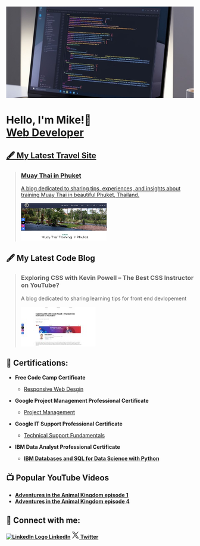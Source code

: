 ![Banner Image](hero2.jpg)
  <h1>Hello, I'm Mike!👋  <br/><a href="https://github.com/mwheeler2244">Web Developer</a> <a href="https://www.linkedin.com/in/michael-wheeler12//"></h1>

## 🖋️ My Latest Travel Site

> ### Muay Thai in Phuket
> A blog dedicated to sharing tips, experiences, and insights about training Muay Thai in beautiful Phuket, Thailand.
>
> [![My Latest Blog](https://github.com/mwheeler2244/mwheeler2244/blob/main/muaythaiphuket.png?raw=true)](https://muaythaiinphuket.com)


## 🖋️ My Latest Code Blog 

> ### Exploring CSS with Kevin Powell – The Best CSS Instructor on YouTube?
> A blog dedicated to sharing learning tips for front end devlopement
>
> [![My Latest Blog](https://github.com/mwheeler2244/mwheeler2244/blob/main/cssblog1-thumbnail.jpg?raw=true)](https://mikewheelerdev.com/blog/day1CSS.html)
  


<h2>📃 Certifications:</h2>

- <b>Free Code Camp Certificate</b>
   - [Responsive Web Desgin](https://www.freecodecamp.org/certification/fcceaf2f614-f472-4103-87b6-ed1e94486f3f/responsive-web-design)

- <b>Google Project Management Professional Certificate</b>
  - [Project Management](https://www.coursera.org/account/accomplishments/professional-cert/ZMG6JGGNAFT4)
- <b>Google IT Support Professional Certificate</b>
  - [Technical Support Fundamentals](https://www.coursera.org/account/accomplishments/verify/4QXGP4238FML)
- <b>IBM Data Analyst Professional Certificate<b>
  - [IBM Databases and SQL for Data Science with Python](https://www.coursera.org/account/accomplishments/verify/6M6UR6RCSTQZ)

<h2>📺 Popular YouTube Videos</h2>

- [Adventures in the Animal Kingdom episode 1](https://www.youtube.com/watch?v=w8tO_XDp41M&t=4s)
- [Adventures in the Animal Kingdom episode 4](https://www.youtube.com/watch?v=ip_X3LJCXMg)
  

<h2> 🤳 Connect with me:</h2>



  
<a href="https://www.linkedin.com/in/michael-wheeler12/">
    <img src="https://upload.wikimedia.org/wikipedia/commons/thumb/c/ca/LinkedIn_logo_initials.png/768px-LinkedIn_logo_initials.png" width="22px" alt="LinkedIn Logo">
    LinkedIn</a>

<a href="https://x.com/Michael68374214" target="_blank">
  <img src="./11053970_x_logo_twitter_new_brand_icon.png" alt="X (Twitter) Logo" width="20" height="20">
  Twitter
</a>





